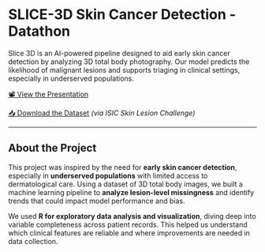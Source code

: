 # SLICE-3D Skin Cancer Detection - Datathon
Slice 3D is an AI-powered pipeline designed to aid early skin cancer detection by analyzing 3D total body photography. Our model predicts the likelihood of malignant lesions and supports triaging in clinical settings, especially in underserved populations.

[📽️ View the Presentation](https://docs.google.com/presentation/d/1HVV0XMw2ewPjJDc42jUARw4lu4iKR50l5jvVxR1PcPQ/edit?usp=sharing)

[📥 Download the Dataset]([https://challenge.isic-archive.com/data/](https://drive.google.com/drive/folders/1QERvbpXwIlfCeM1OxMIRUwKniZLRxXrz?usp=drive_link)) *(via ISIC Skin Lesion Challenge)*

---

## About the Project

This project was inspired by the need for **early skin cancer detection**, especially in **underserved populations** with limited access to dermatological care. Using a dataset of 3D total body images, we built a machine learning pipeline to **analyze lesion-level missingness** and identify trends that could impact model performance and bias.

We used **R for exploratory data analysis and visualization**, diving deep into variable completeness across patient records. This helped us understand which clinical features are reliable and where improvements are needed in data collection.
